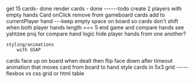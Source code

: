 get 15 cards- done
render cards - done
------todo
create 2 players with empty hands
Card onClick remove from gameboard cards add to currentPlayer hand
---keep empty space on board so cards don't shift
when both player hands length === 5 end game and compare hands
see yahtzee proj for compare hand logic
hide player hands from one another?

    styling/animations
        with GSAP

cards face up on board when dealt then flip face down after timeout
animation that moves card from board to hand
style cards in 5x3 grid
-----flexbox vs css grid or html table
